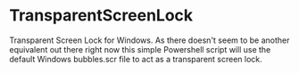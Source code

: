 # TransparentScreenLock
Transparent Screen Lock for Windows. As there doesn't seem to be another equivalent out there right now this simple Powershell script will use the default Windows bubbles.scr file to act as a transparent screen lock.
